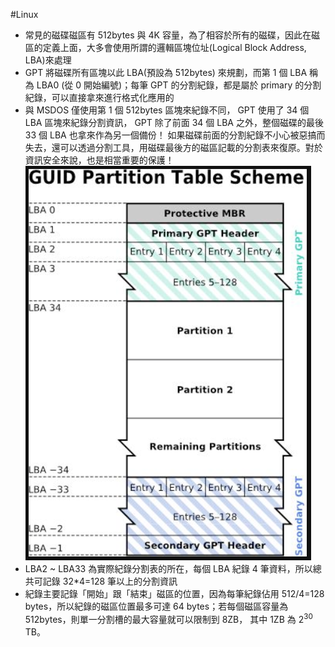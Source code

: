 #Linux 

- 常見的磁碟磁區有 512bytes 與 4K 容量，為了相容於所有的磁碟，因此在磁區的定義上面，大多會使用所謂的邏輯區塊位址(Logical Block Address, LBA)來處理
- GPT 將磁碟所有區塊以此 LBA(預設為 512bytes) 來規劃，而第 1 個 LBA 稱為 LBA0 (從 0 開始編號)；每筆 GPT 的分割紀錄，都是屬於 primary 的分割紀錄，可以直接拿來進行格式化應用的
- 與 MSDOS 僅使用第 1 個 512bytes 區塊來紀錄不同， GPT 使用了 34 個 LBA 區塊來紀錄分割資訊， GPT 除了前面 34 個 LBA 之外，整個磁碟的最後 33 個 LBA 也拿來作為另一個備份！ 如果磁碟前面的分割紀錄不小心被惡搞而失去，還可以透過分割工具，用磁碟最後方的磁區記載的分割表來復原。對於資訊安全來說，也是相當重要的保護！![](../img/Pasted%20image%2020201110200328.png)
- LBA2 ~ LBA33 為實際紀錄分割表的所在，每個 LBA 紀錄 4 筆資料，所以總共可記錄 32\*4=128 筆以上的分割資訊
- 紀錄主要記錄「開始」跟「結束」磁區的位置，因為每筆紀錄佔用 512/4=128 bytes，所以紀錄的磁區位置最多可達 64 bytes；若每個磁區容量為 512bytes，則單一分割槽的最大容量就可以限制到 8ZB， 其中 1ZB 為 $2^{30}$ TB。

